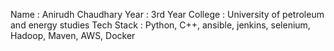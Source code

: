 Name       : Anirudh Chaudhary
Year       : 3rd Year
College    : University of petroleum and energy studies 
Tech Stack : Python, C++, ansible, jenkins, selenium, Hadoop, Maven, 
AWS, Docker
